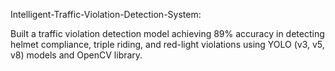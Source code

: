 
Intelligent-Traffic-Violation-Detection-System:


Built a traffic violation detection model achieving 89% accuracy in detecting helmet compliance, triple riding, and red-light violations using YOLO (v3, v5, v8) models and OpenCV library.
